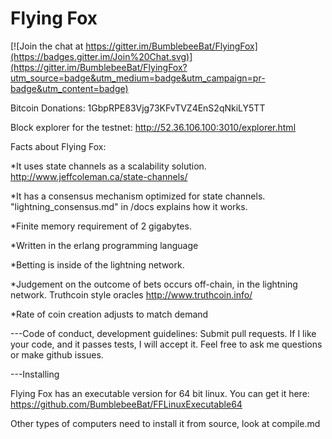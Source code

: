 Flying Fox
==========

[![Join the chat at https://gitter.im/BumblebeeBat/FlyingFox](https://badges.gitter.im/Join%20Chat.svg)](https://gitter.im/BumblebeeBat/FlyingFox?utm_source=badge&utm_medium=badge&utm_campaign=pr-badge&utm_content=badge)

Bitcoin Donations: 1GbpRPE83Vjg73KFvTVZ4EnS2qNkiLY5TT

Block explorer for the testnet: http://52.36.106.100:3010/explorer.html

Facts about Flying Fox:

*It uses state channels as a scalability solution. http://www.jeffcoleman.ca/state-channels/

*It has a consensus mechanism optimized for state channels. "lightning_consensus.md" in /docs explains how it works.

*Finite memory requirement of 2 gigabytes.

*Written in the erlang programming language

*Betting is inside of the lightning network.

*Judgement on the outcome of bets occurs off-chain, in the lightning network. Truthcoin style oracles http://www.truthcoin.info/

*Rate of coin creation adjusts to match demand

---Code of conduct, development guidelines: Submit pull requests. If I like your code, and it passes tests, I will accept it. Feel free to ask me questions or make github issues.

---Installing

Flying Fox has an executable version for 64 bit linux. You can get it here: https://github.com/BumblebeeBat/FFLinuxExecutable64

Other types of computers need to install it from source, look at compile.md

